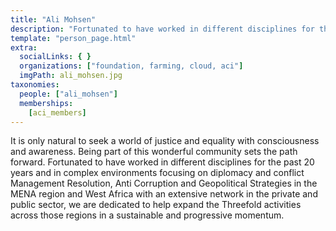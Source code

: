 ```yaml
---
title: "Ali Mohsen"
description: "Fortunated to have worked in different disciplines for the past 20 years and in complex environments.."
template: "person_page.html"
extra:
  socialLinks: { }
  organizations: ["foundation, farming, cloud, aci"]
  imgPath: ali_mohsen.jpg
taxonomies:
  people: ["ali_mohsen"]
  memberships:
    [aci_members]
---
```


It is only natural to seek a world of justice and equality with consciousness and awareness. Being part of this wonderful community sets the path forward. Fortunated to have worked in different disciplines for the past 20 years and in complex environments focusing on diplomacy and conflict Management Resolution, Anti Corruption and Geopolitical Strategies in the MENA region and West Africa with an extensive network in the private and public sector, we are dedicated to help expand the Threefold activities across those regions in a sustainable and progressive momentum.